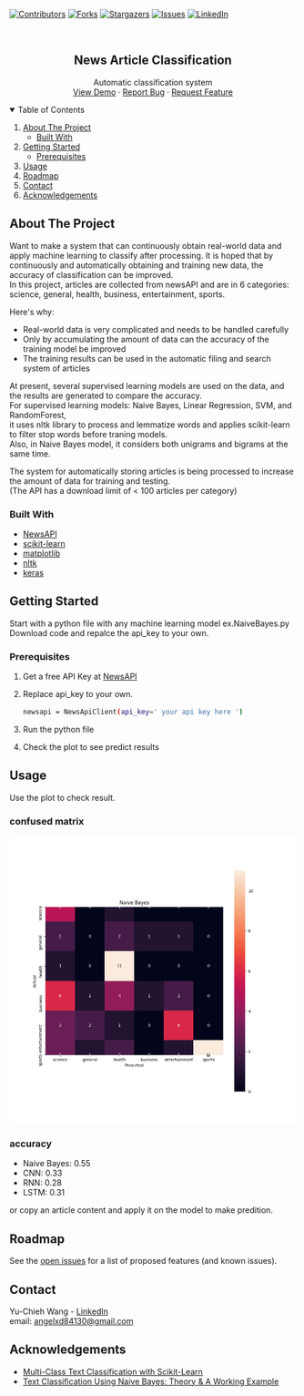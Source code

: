 
[![Contributors][contributors-shield]][contributors-url]
[![Forks][forks-shield]][forks-url]
[![Stargazers][stars-shield]][stars-url]
[![Issues][issues-shield]][issues-url]
[![LinkedIn][linkedin-shield]][linkedin-url]



<!-- PROJECT LOGO -->
<br />
<p align="center">

  <h2 align="center">News Article Classification</h2>

  <p align="center">
    Automatic classification system
    <br />
    <a href="https://github.com/angelxd84130/NewsClassification">View Demo</a>
    ·
    <a href="https://github.com/angelxd84130/NewsClassification/issues">Report Bug</a>
    ·
    <a href="https://github.com/angelxd84130/NewsClassification/issues">Request Feature</a>
  </p>
</p>



<!-- TABLE OF CONTENTS -->
<details open="open">
  <summary>Table of Contents</summary>
  <ol>
    <li>
      <a href="#about-the-project">About The Project</a>
      <ul>
        <li><a href="#built-with">Built With</a></li>
      </ul>
    </li>
    <li>
      <a href="#getting-started">Getting Started</a>
      <ul>
        <li><a href="#prerequisites">Prerequisites</a></li>
      </ul>
    </li>
    <li><a href="#usage">Usage</a></li>
    <li><a href="#roadmap">Roadmap</a></li>
    <li><a href="#contact">Contact</a></li>
    <li><a href="#acknowledgements">Acknowledgements</a></li>
  </ol>
</details>



<!-- ABOUT THE PROJECT -->
## About The Project


Want to make a system that can continuously obtain real-world data and apply machine learning to classify after processing. It is hoped that by continuously and automatically obtaining and training new data, the accuracy of classification can be improved.   
In this project, articles are collected from newsAPI and are in 6 categories: science, general, health, business, entertainment, sports.

Here's why:
* Real-world data is very complicated and needs to be handled carefully
* Only by accumulating the amount of data can the accuracy of the training model be improved
* The training results can be used in the automatic filing and search system of articles

At present, several supervised learning models are used on the data, and the results are generated to compare the accuracy.  
For supervised learning models: Naive Bayes, Linear Regression, SVM, and RandomForest,  
it uses nltk library to process and lemmatize words and applies scikit-learn to filter stop words before traning models.  
Also, in Naive Bayes model, it considers both unigrams and bigrams at the same time.  

The system for automatically storing articles is being processed to increase the amount of data for training and testing.  
(The API has a download limit of < 100 articles per category)

### Built With

* [NewsAPI](https://newsapi.org/docs/client-libraries/python)
* [scikit-learn](https://scikit-learn.org/stable/#)
* [matplotlib](https://matplotlib.org/)
* [nltk](https://www.nltk.org/)
* [keras](https://keras.io/)



<!-- GETTING STARTED -->
## Getting Started

Start with a python file with any machine learning model ex.NaiveBayes.py  
Download code and repalce the api_key to your own.

### Prerequisites


1. Get a free API Key at [NewsAPI](https://newsapi.org/docs/client-libraries/python)
2. Replace api_key to your own.
   ```sh
   newsapi = NewsApiClient(api_key=' your api key here ')
   ```
3. Run the python file
   
4. Check the plot to see predict results



<!-- USAGE EXAMPLES -->
## Usage

Use the plot to check result.  
### confused matrix 
![NaiveBayes][product-screenshot] 
### accuracy
- Naive Bayes: 0.55
- CNN: 0.33
- RNN: 0.28
- LSTM: 0.31 

or copy an article content and apply it on the model to make predition.



<!-- ROADMAP -->
## Roadmap

See the [open issues](https://github.com/othneildrew/Best-README-Template/issues) for a list of proposed features (and known issues).


<!-- CONTACT -->
## Contact

Yu-Chieh Wang - [LinkedIn](https://www.linkedin.com/in/yu-chieh-wang/)  
email: angelxd84130@gmail.com


<!-- ACKNOWLEDGEMENTS -->
## Acknowledgements
* [Multi-Class Text Classification with Scikit-Learn](https://towardsdatascience.com/multi-class-text-classification-with-scikit-learn-12f1e60e0a9f)
* [Text Classification Using Naive Bayes: Theory & A Working Example](https://towardsdatascience.com/text-classification-using-naive-bayes-theory-a-working-example-2ef4b7eb7d5a)





<!-- MARKDOWN LINKS & IMAGES -->
<!-- https://www.markdownguide.org/basic-syntax/#reference-style-links -->
[contributors-shield]: https://img.shields.io/github/contributors/angelxd84130/NewsClassification.svg?style=for-the-badge
[contributors-url]: https://github.com/angelxd84130/NewsClassification/graphs/contributors
[forks-shield]: https://img.shields.io/github/forks/angelxd84130/NewsClassification.svg?style=for-the-badge
[forks-url]: https://github.com/angelxd84130/NewsClassification/network/members
[stars-shield]: https://img.shields.io/github/stars/angelxd84130/NewsClassification.svg?style=for-the-badge
[stars-url]: https://github.com/angelxd84130/NewsClassification/stargazers
[issues-shield]: https://img.shields.io/github/issues/angelxd84130/NewsClassification.svg?style=for-the-badge
[issues-url]: https://github.com/angelxd84130/NewsClassification/issues
[license-shield]: https://img.shields.io/github/license/angelxd84130/NewsClassification.svg?style=for-the-badge
[license-url]: https://github.com/angelxd84130/NewsClassification/blob/master/LICENSE.txt
[linkedin-shield]: https://img.shields.io/badge/-LinkedIn-black.svg?style=for-the-badge&logo=linkedin&colorB=555
[linkedin-url]: https://www.linkedin.com/in/yu-chieh-wang/
[product-screenshot]: NaiveBayes.png
